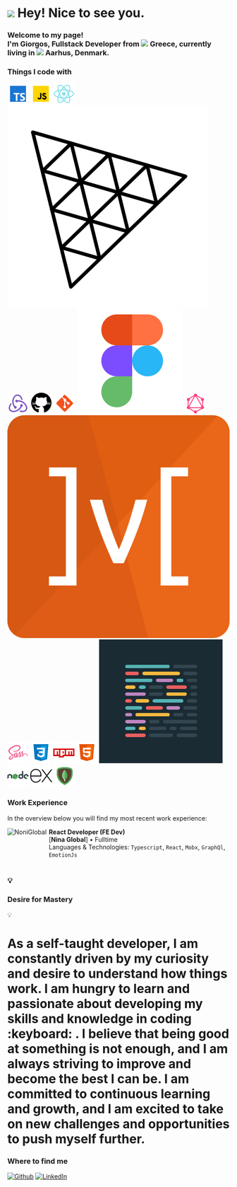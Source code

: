 <h1><img src="https://emojis.slackmojis.com/emojis/images/1531849430/4246/blob-sunglasses.gif?1531849430" width="30"/> Hey! Nice to see you.</h1>

### <p>Welcome to my page! </br> I'm Giorgos, Fullstack Developer from <img src="https://github.com/csmoore/country-flag-icons/blob/8f7c50904bb7080b8aef99c3fa836305117bcbc1/country-flags-4x3-png/gr.png" width="13"/> <b>Greece</b>, currently living in <img src="https://github.com/csmoore/country-flag-icons/blob/8f7c50904bb7080b8aef99c3fa836305117bcbc1/country-flags-4x3-png/dk.png" width="13"/> <b>Aarhus, Denmark</b>. </p>

### <h3>Things I code with</h3>

<p>
  <img alt="TypeScript" src="./imgs/typescript.png" />
  <img alt="Javascript" src="./imgs/javascript.gif" />
  <img alt="React" src="./imgs/react.png" />
  <img alt="ThreeJs" src="./imgs/threejs.svg" />
  <img alt="redux" src="./imgs/redux.png" />
  <img alt="github actions" src="./imgs/github.png" />
  <img alt="git" src="./imgs/git.png" />
  <img alt="figma" src="./imgs/figma.png" />
  <img alt="GraphQL" src="./imgs/graphql.png" />
  <img alt="Mobx" src="./imgs/mobx.png" />
  <img alt="Sass" src="./imgs/sass.png" />
  <img alt="Css" src="./imgs/css3.png" />
  <img alt="npm" src="./imgs/npm.png" />
  <img alt="html5" src="./imgs/html5.png" />
  <img alt="Prettier" src="./imgs/prettier.png" />
  <img alt="Nodejs" src="./imgs/nodejs.png" />
  <img alt="Expressjs" src="./imgs/expressjs.png" />
  <img alt="MongoDB" src="./imgs/mongodb.png" />
</p>

### Work Experience

In the overview below you will find my most recent work experience:

<img align="left" height="94px" width="94px" alt="NoniGlobal" src="https://static.vecteezy.com/system/resources/thumbnails/011/543/048/small/cute-laptop-for-sticker-isolated-cartoon-object-illustration-flat-style-sticker-icon-design-premium-logo-vector.jpg"/>

**React Developer (FE Dev)** \
[**Nina Global**] • Fulltime \
Languages & Technologies: `Typescript`, `React`, `Mobx`, `GraphQl`, `EmotionJs` \
<br/>

### :bulb: <h3>Desire for Mastery</h3> :bulb:

  <h1>As a self-taught developer, I am constantly driven by my curiosity and desire to understand how things work. I am hungry to learn and passionate about developing my skills and knowledge in coding :keyboard: . I believe that being good at something is not enough, and I am always striving to improve and become the best I can be. I am committed to continuous learning and growth, and I am excited to take on new challenges and opportunities to push myself further. </h1>

### <h3>Where to find me</h3>

<p><a href="https://github.com/GeorgeNonis" target="_blank"><img alt="Github" src="https://img.shields.io/badge/GitHub-%2312100E.svg?&style=for-the-badge&logo=Github&logoColor=white" /></a> <a href="https://www.linkedin.com/in/george-nonis-697430234/" target="_blank"><img alt="LinkedIn" src="https://img.shields.io/badge/linkedin-%230077B5.svg?&style=for-the-badge&logo=linkedin&logoColor=white" /></a>
</p>

<!--
**GeorgeNonis/GeorgeNonis** is a ✨ _special_ ✨ repository because its `README.md` (this file) appears on your GitHub profile.

Here are some ideas to get you started:

- 🔭 I’m currently working on ...
- 🌱 I’m currently learning ...
- 👯 I’m looking to collaborate on ...
- 🤔 I’m looking for help with ...
- 💬 Ask me about ...
- 📫 How to reach me: ...
- 😄 Pronouns: ...
- ⚡ Fun fact: ...
-->
